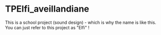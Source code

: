 # TPElfi_aveillandiane
This is a school project (sound design) - which is why the name is like this. You can just refer to this project as "Elfi" !
